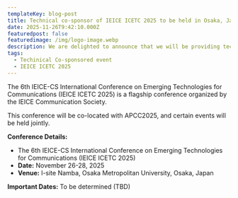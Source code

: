 ```yaml
---
templateKey: blog-post
title: Technical co-sponsor of IEICE ICETC 2025 to be held in Osaka, Japan
date: 2025-11-26T9:42:10.000Z
featuredpost: false
featuredimage: /img/logo-image.webp
description: We are delighted to announce that we will be providing technical support for the upcoming IEICE ICETC 2025 conference, scheduled to take place in November 2025 in Osaka, Japan.
tags:
  - Techinical Co-sponsored event
  - IEICE ICETC 2025
---
```


The 6th IEICE-CS International Conference on Emerging Technologies for Communications (IEICE ICETC 2025) is a flagship conference organized by the IEICE Communication Society. 

This conference will be co-located with APCC2025, and certain events will be held jointly.

**Conference Details:**
- The 6th IEICE-CS International Conference on Emerging Technologies for Communications (IEICE ICETC 2025)
- **Date:** November 26-28, 2025
- **Venue:** I-site Namba, Osaka Metropolitan University, Osaka, Japan

**Important Dates:** To be determined (TBD)
